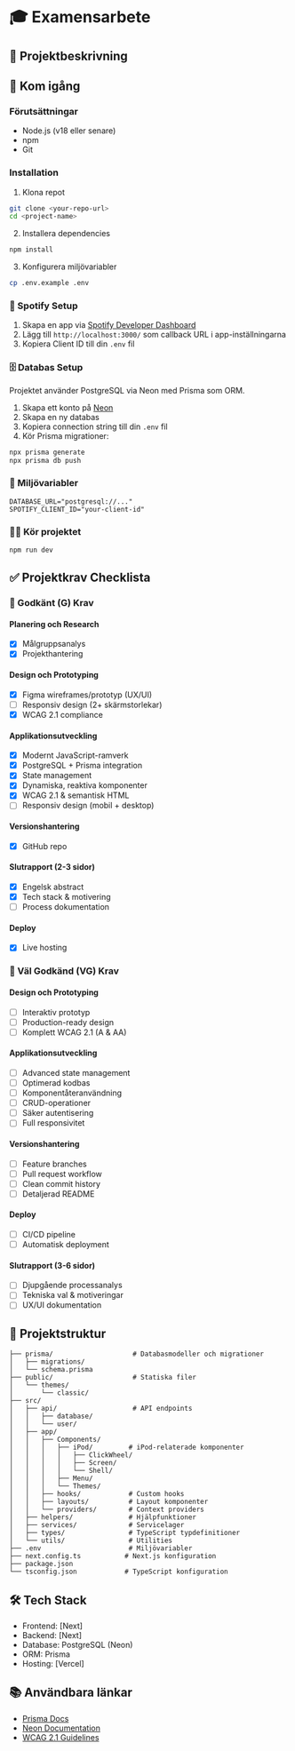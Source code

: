 # 🎓 Examensarbete

## 📝 Projektbeskrivning

## 🚀 Kom igång

### Förutsättningar

- Node.js (v18 eller senare)
- npm
- Git

### Installation

1. Klona repot

```bash
git clone <your-repo-url>
cd <project-name>
```

2. Installera dependencies

```bash
npm install
```

3. Konfigurera miljövariabler

```bash
cp .env.example .env
```

### 🎵 Spotify Setup

1. Skapa en app via [Spotify Developer Dashboard](https://developer.spotify.com/dashboard/create)
2. Lägg till `http://localhost:3000/` som callback URL i app-inställningarna
3. Kopiera Client ID till din `.env` fil

### 🗄️ Databas Setup

Projektet använder PostgreSQL via Neon med Prisma som ORM.

1. Skapa ett konto på [Neon](https://neon.tech)
2. Skapa en ny databas
3. Kopiera connection string till din `.env` fil
4. Kör Prisma migrationer:

```bash
npx prisma generate
npx prisma db push
```

### 🔧 Miljövariabler

```env
DATABASE_URL="postgresql://..."
SPOTIFY_CLIENT_ID="your-client-id"
```

### 🏃‍♂️ Kör projektet

```bash
npm run dev
```

## ✅ Projektkrav Checklista

### 🎯 Godkänt (G) Krav

#### Planering och Research

- [x] Målgruppsanalys
- [x] Projekthantering

#### Design och Prototyping

- [x] Figma wireframes/prototyp (UX/UI)
- [ ] Responsiv design (2+ skärmstorlekar)
- [x] WCAG 2.1 compliance

#### Applikationsutveckling

- [x] Modernt JavaScript-ramverk
- [x] PostgreSQL + Prisma integration
- [x] State management
- [x] Dynamiska, reaktiva komponenter
- [x] WCAG 2.1 & semantisk HTML
- [ ] Responsiv design (mobil + desktop)

#### Versionshantering

- [x] GitHub repo

#### Slutrapport (2-3 sidor)

- [x] Engelsk abstract
- [x] Tech stack & motivering
- [ ] Process dokumentation

#### Deploy

- [x] Live hosting

### 🌟 Väl Godkänd (VG) Krav

#### Design och Prototyping

- [ ] Interaktiv prototyp
- [ ] Production-ready design
- [ ] Komplett WCAG 2.1 (A & AA)

#### Applikationsutveckling

- [ ] Advanced state management
- [ ] Optimerad kodbas
- [ ] Komponentåteranvändning
- [ ] CRUD-operationer
- [ ] Säker autentisering
- [ ] Full responsivitet

#### Versionshantering

- [ ] Feature branches
- [ ] Pull request workflow
- [ ] Clean commit history
- [ ] Detaljerad README

#### Deploy

- [ ] CI/CD pipeline
- [ ] Automatisk deployment

#### Slutrapport (3-6 sidor)

- [ ] Djupgående processanalys
- [ ] Tekniska val & motiveringar
- [ ] UX/UI dokumentation

## 📂 Projektstruktur

```
├── prisma/                    # Databasmodeller och migrationer
│   ├── migrations/
│   └── schema.prisma
├── public/                    # Statiska filer
│   └── themes/
│       └── classic/
├── src/
│   ├── api/                   # API endpoints
│   │   ├── database/
│   │   └── user/
│   ├── app/
│   │   ├── Components/
│   │   │   ├── iPod/         # iPod-relaterade komponenter
│   │   │   │   ├── ClickWheel/
│   │   │   │   ├── Screen/
│   │   │   │   └── Shell/
│   │   │   ├── Menu/
│   │   │   └── Themes/
│   │   ├── hooks/            # Custom hooks
│   │   ├── layouts/          # Layout komponenter
│   │   └── providers/        # Context providers
│   ├── helpers/              # Hjälpfunktioner
│   ├── services/             # Servicelager
│   ├── types/                # TypeScript typdefinitioner
│   └── utils/                # Utilities
├── .env                      # Miljövariabler
├── next.config.ts           # Next.js konfiguration
├── package.json
└── tsconfig.json            # TypeScript konfiguration
```

## 🛠️ Tech Stack

- Frontend: [Next]
- Backend: [Next]
- Database: PostgreSQL (Neon)
- ORM: Prisma
- Hosting: [Vercel]

## 📚 Användbara länkar

- [Prisma Docs](https://www.prisma.io/docs/)
- [Neon Documentation](https://neon.tech/docs/)
- [WCAG 2.1 Guidelines](https://www.w3.org/WAI/WCAG21/quickref/)
